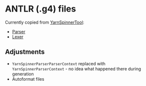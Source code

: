 # ANTLR (.g4) files

Currently copied from [YarnSpinnerTool](https://github.com/YarnSpinnerTool/YarnSpinner/tree/v2.3.0/YarnSpinner.Compiler):
* [Parser](https://raw.githubusercontent.com/YarnSpinnerTool/YarnSpinner/v2.3.0/YarnSpinner.Compiler/YarnSpinnerParser.g4)
* [Lexer](https://raw.githubusercontent.com/YarnSpinnerTool/YarnSpinner/v2.3.0/YarnSpinner.Compiler/YarnSpinnerLexer.g4)

## Adjustments
* `YarnSpinnerParserParserContext` replaced with `YarnSpinnerParserContext` - no idea what happened there during generation
* Autoformat files